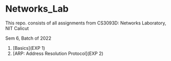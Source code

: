 # Networks_Lab
This repo. consists of all assignments from CS3093D: Networks Laboratory, NIT Calicut 

Sem 6, Batch of 2022

1. [Basics](EXP 1)
2. [ARP: Address Resolution Protocol](EXP 2)
